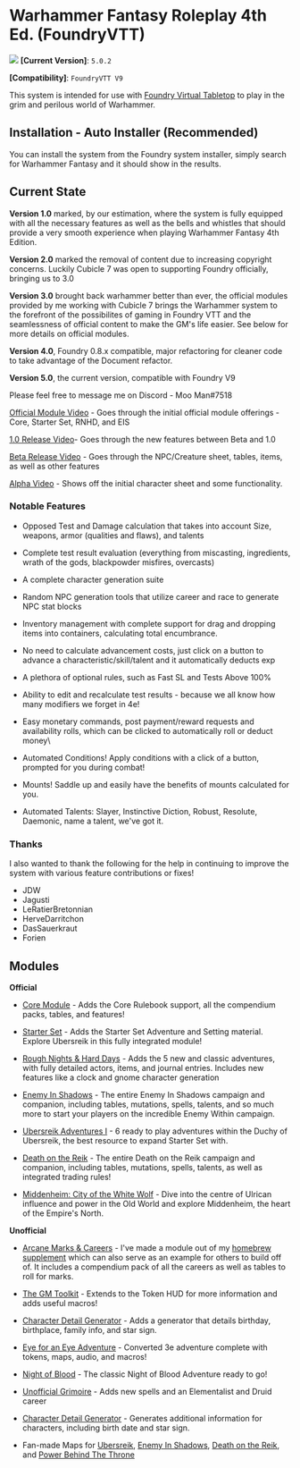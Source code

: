 # Warhammer Fantasy Roleplay 4th Ed. (FoundryVTT)

![](https://user-images.githubusercontent.com/28637157/97379891-e4a1cc00-1893-11eb-9e0c-d93b92844d5b.jpg)
**[Current Version]**: `5.0.2`

**[Compatibility]**: `FoundryVTT V9`

This system is intended for use with [Foundry Virtual Tabletop](http://foundryvtt.com/) to play in the grim and perilous world of Warhammer.

## Installation - Auto Installer (Recommended)

You can install the system from the Foundry system installer, simply search for Warhammer Fantasy and it should show in the results.

## Current State

**Version 1.0** marked, by our estimation, where the system is fully equipped with all the necessary features as well as the bells and whistles that should provide a very smooth experience when playing Warhammer Fantasy 4th Edition.

**Version 2.0** marked the removal of content due to increasing copyright concerns. Luckily Cubicle 7 was open to supporting Foundry officially, bringing us to 3.0

**Version 3.0** brought back warhammer better than ever, the official modules provided by me working with Cubicle 7 brings the Warhammer system to the forefront of the possibilites of gaming in Foundry VTT and the seamlessness of official content to make the GM's life easier. See below for more details on official modules.

**Version 4.0**, Foundry 0.8.x compatible, major refactoring for cleaner code to take advantage of the Document refactor.

**Version 5.0**, the current version, compatible with Foundry V9


Please feel free to message me on Discord - Moo Man#7518

[Official Module Video](https://www.youtube.com/watch?v=uf7pqi7HpYY) - Goes through the initial official module offerings - Core, Starter Set, RNHD, and EIS

[1.0 Release Video](https://youtu.be/HMjXCLDDfWE)- Goes through the new features between Beta and 1.0

[Beta Release Video](https://www.youtube.com/watch?v=XMEJt5OB4Bc) - Goes through the NPC/Creature sheet, tables, items, as well as other features

[Alpha Video](https://www.youtube.com/watch?v=-CthIoE9o2E) - Shows off the initial character sheet and some functionality.

### Notable Features
- Opposed Test and Damage calculation that takes into account Size, weapons, armor (qualities and flaws), and talents

- Complete test result evaluation (everything from miscasting, ingredients, wrath of the gods, blackpowder misfires, overcasts)

- A complete character generation suite

- Random NPC generation tools that utilize career and race to generate NPC stat blocks

- Inventory management with complete support for drag and dropping items into containers, calculating total encumbrance.

- No need to calculate advancement costs, just click on a button to advance a characteristic/skill/talent and it automatically deducts exp

- A plethora of optional rules, such as Fast SL and Tests Above 100%

- Ability to edit and recalculate test results - because we all know how many modifiers we forget in 4e!

- Easy monetary commands, post payment/reward requests and availability rolls, which can be clicked to automatically roll or deduct money\

- Automated Conditions! Apply conditions with a click of a button, prompted for you during combat!

- Mounts! Saddle up and easily have the benefits of mounts calculated for you.

- Automated Talents: Slayer, Instinctive Diction, Robust, Resolute, Daemonic, name a talent, we've got it. 

### Thanks
I also wanted to thank the following for the help in continuing to improve the system with various feature contributions or fixes!
- JDW  
- Jagusti  
- LeRatierBretonnian
- HerveDarritchon
- DasSauerkraut
- Forien


## Modules

**Official**

- [Core Module](https://foundryvtt.com/packages/wfrp4e-core/) - Adds the Core Rulebook support, all the compendium packs, tables, and features!

- [Starter Set](https://foundryvtt.com/packages/wfrp4e-starter-set/) - Adds the Starter Set Adventure and Setting material. Explore Ubersreik in this fully integrated module!

- [Rough Nights & Hard Days](https://foundryvtt.com/packages/wfrp4e-rnhd/) - Adds the 5 new and classic adventures, with fully detailed actors, items, and journal entries. Includes new features like a clock and gnome character generation

- [Enemy In Shadows](https://foundryvtt.com/packages/wfrp4e-eis/) - The entire Enemy In Shadows campaign and companion, including tables, mutations, spells, talents, and so much more to start your players on the incredible Enemy Within campaign.

- [Ubersreik Adventures I](https://foundryvtt.com/packages/wfrp4e-ua1/) - 6 ready to play adventures within the Duchy of Ubersreik, the best resource to expand Starter Set with.

- [Death on the Reik](https://foundryvtt.com/packages/wfrp4e-dotr/) - The entire Death on the Reik campaign and companion, including tables, mutations, spells, talents, as well as integrated trading rules!

- [Middenheim: City of the White Wolf](https://foundryvtt.com/packages/wfrp4e-middenheim/) - Dive into the centre of Ulrican influence and power in the Old World and explore Middenheim, the heart of the Empire's North.


**Unofficial**

- [Arcane Marks & Careers](https://foundryvtt.com/packages/arcane-marks-careers) - I've made a module out of my [homebrew supplement](https://drive.google.com/file/d/1uTy2r0EDMdcISFqqyxeIOSadtzz-OTAg/view) which can also serve as an example for others to build off of. It includes a compendium pack of all the careers as well as tables to roll for marks. 

- [The GM Toolkit](https://foundryvtt.com/packages/wfrp4e-gm-toolkit) - Extends to the Token HUD for more information and adds useful macros!

- [Character Detail Generator](https://foundryvtt.com/packages/wfrp4e-character-details) - Adds a generator that details birthday, birthplace, family info, and star sign.

- [Eye for an Eye Adventure](https://github.com/CStuartEKerrigan/WFRP-e4e-4e-FVTT) - Converted 3e adventure complete with tokens, maps, audio, and macros!

- [Night of Blood](https://github.com/CStuartEKerrigan/WFRP-Night-of-Blood-4e-FVTT) - The classic Night of Blood Adventure ready to go!

- [Unofficial Grimoire](https://foundryvtt.com/packages/wfrp4e-unofficial-grimoire) - Adds new spells and an Elementalist and Druid career

- [Character Detail Generator](https://foundryvtt.com/packages/wfrp4e-character-details) - Generates additional information for characters, including birth date and star sign.

- Fan-made Maps for [Ubersreik](https://foundryvtt.com/packages/wfrp4e-ubersreik-maps), [Enemy In Shadows](https://foundryvtt.com/packages/wfrp4e-eis-maps), [Death on the Reik](https://foundryvtt.com/packages/wfrp4e-dotr-maps), and [Power Behind The Throne](https://foundryvtt.com/packages/wfrp4e-pbth-maps)


